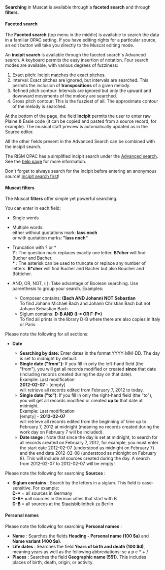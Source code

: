 **Searching** in Muscat is available through a **faceted search** and through **filters**.

#### Faceted search

The **Faceted search** (top menu in the middle) is available to search the data in a familiar OPAC setting. If you have
editing rights for a particular source, an edit button will take you directly to the Muscat editing mode.

An **incipit search** is available through the faceted search's Advanced search. A keyboard permits the easy insertion
of notation. Four search modes are available, with various degrees of fuzziness:

1. Exact pitch: Incipit matches the exact pitches.
2. Interval: Exact pitches are ignored, but intervals are searched. This permits the inclusion of **transpositions** of
   a given melody.
3. Refined pitch contour: Intervals are ignored but only the upward and downward movements of the melody are searched.
4. Gross pitch contour: This is the fuzziest of all. The approximate contour of the melody is searched.

At the bottom of the page, the field **Incipit** permits the user to enter raw Plaine & Easie code (it can be copied and
pasted from a source record, for example). The musical staff preview is automatically updated as in the Source editor.

All the other fields present in the Advanced Search can be combined with the incipit search.

The RISM OPAC has a simplified incipit search under the [Advanced search](https://opac.rism.info/index.php?id=3&L=0).
See the [help page](https://opac.rism.info/index.php?id=8&L=0#c38) for more information.

Don't forget to always search for the incipit before entering an anonymous
source! [Incipit search first](https://youtu.be/kKc0zzc8cbo)!

#### Muscat filters

The Muscat **filters** offer simple yet powerful searching.

You can enter in each field:

- Single words
- Multiple words:   
  either without quotations mark: **lass noch**   
  or with quotation marks: **"lass noch"**
- Truncation with ? or \*  
  **?** : The question mark replaces exactly one letter. **B?cher** will find Bucher and Bacher.   
  **\*** : The asterisk can be used to truncate or replace any number of letters. **B\*cher** will find Bucher and
  Bacher but also Boucher and Bötticher.
- AND, OR, NOT, ( ): Take advantage of Boolean searching. Use parenthesis to group your search. Examples:

    - Composer contains: **(Bach AND Johann) NOT Sebastian**  
      To find Johann Michael Bach and Johann Christian Bach but not Johann Sebastian Bach
    - Siglum contains: **D-B AND (I-\* OR F-P\*)**   
      To find all prints in the library D-B where there are also copies in Italy or Paris

Please note the following for all sections:

- **Date**

    - **Searching by date:** Enter dates in the format YYYY-MM-DD. The day is set to midnight by default.
    - **Single date ("from"):** If you fill in only the left-hand field (the "from"), you will get all records modified
      or created **since** that date (including records created during the day on that date).   
      Example: Last modification   
      **2012-02-07** - [empty]  
      will retrieve all records edited from February 7, 2012 to today.
    - **Single date ("to")**: If you fill in only the right-hand field (the "to"), you will get all records modified or
      created **up to** that date at midnight.  
      Example: Last modification  
      [empty] -  **2012-02-07**  
      will retrieve all records edited from the beginning of time up to February 7, 2012 at midnight (meaning no records
      created during the work day on February 7 will be included).
    - **Date range** : Note that since the day is set at midnight, to search for all records created on February 7,
      2012, for example, you must enter the start date 2012-02-07 (understood as midnight on February 7) and the end
      date 2012-02-08 (understood as midnight on February 8). This will include all sources created during the day. A
      search from 2012-02-07 to 2012-02-07 will be empty!

Please note the following for searching **Sources** :

- **Siglum contains** : Search by the letters in a siglum. This field is case-sensitive. For example:  
  **D-\*** = all sources in Germany  
  **D-B\*** =all sources in German cities that start with B  
  **D-B** = all sources at the Staatsbibliothek zu Berlin

#### Personal names

Please note the following for searching **Personal names** :

- **Name** : Searches the fields **Heading - Personal name (100 $a)** and **Name variant (400 $a)**.
- **Life dates** : Searches the field **Years of birth and death (100 $d)**, meaning years as well as the following
  abbreviations: sc a p c \* + /
- **Places** : Searches the field **Geographic name (551)**. This includes places of birth, death, origin, or activity.
